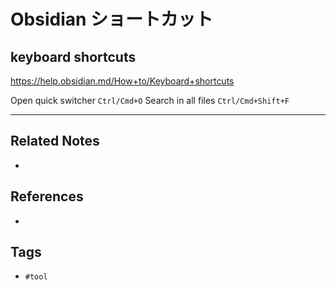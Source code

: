 # Obsidian ショートカット
## keyboard shortcuts
https://help.obsidian.md/How+to/Keyboard+shortcuts
 
 Open quick switcher `Ctrl/Cmd+O`
 Search in all files `Ctrl/Cmd+Shift+F`

---
## Related Notes
- 

## References
- 

## Tags
- `#tool` 
